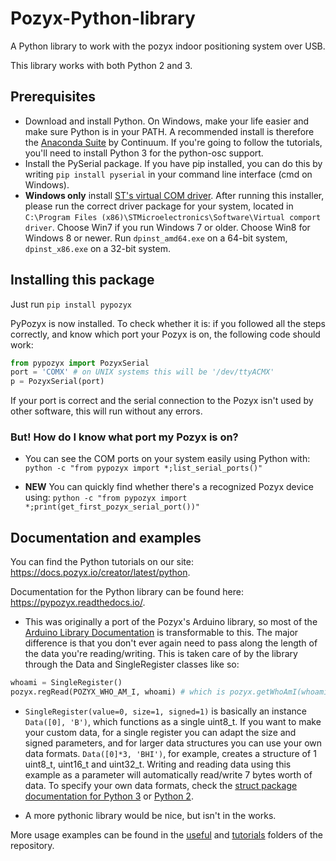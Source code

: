 # Pozyx-Python-library
A Python library to work with the pozyx indoor positioning system over USB.

This library works with both Python 2 and 3.

## Prerequisites
* Download and install Python. On Windows, make your life easier and make sure Python is in your PATH. A recommended install is therefore the [Anaconda Suite](https://www.anaconda.com/download/) by Continuum. If you're going to follow the tutorials, you'll need to install Python 3 for the python-osc support.
* Install the PySerial package. If you have pip installed, you can do this by writing `pip install pyserial` in your command line interface (cmd on Windows).
* **Windows only** install [ST's virtual COM driver](http://www.st.com/content/st_com/en/products/development-tools/software-development-tools/stm32-software-development-tools/stm32-utilities/stsw-stm32102.html). After running this installer, please run the correct driver package for your system, located in `C:\Program Files (x86)\STMicroelectronics\Software\Virtual comport driver`. Choose Win7 if you run Windows 7 or older. Choose Win8 for Windows 8 or newer. Run `dpinst_amd64.exe` on a 64-bit system, `dpinst_x86.exe` on a 32-bit system.

## Installing this package
Just run `pip install pypozyx`

PyPozyx is now installed. To check whether it is: if you followed all the steps correctly, and know which port your Pozyx is on, the following code should work:

```python
from pypozyx import PozyxSerial
port = 'COMX' # on UNIX systems this will be '/dev/ttyACMX'
p = PozyxSerial(port)
```

If your port is correct and the serial connection to the Pozyx isn't used by other software, this will run without any errors.

### But! How do I know what port my Pozyx is on?
* You can see the COM ports on your system easily using Python with: `python -c "from pypozyx import *;list_serial_ports()"`

* **NEW** You can quickly find whether there's a recognized Pozyx device using: `python -c "from pypozyx import *;print(get_first_pozyx_serial_port())"`

## Documentation and examples
You can find the Python tutorials on our site: https://docs.pozyx.io/creator/latest/python.

Documentation for the Python library can be found here: https://pypozyx.readthedocs.io/.

* This was originally a port of the Pozyx's Arduino library, so most of the [Arduino Library Documentation](https://ardupozyx.readthedocs.io/en/latest/) is transformable to this. The major difference is that you don't ever again need to pass along the length of the data you're reading/writing. This is taken care of by the library through the Data and SingleRegister classes like so:

```python
whoami = SingleRegister()
pozyx.regRead(POZYX_WHO_AM_I, whoami) # which is pozyx.getWhoAmI(whoami)
```
* `SingleRegister(value=0, size=1, signed=1)` is basically an instance `Data([0], 'B')`, which functions as a single uint8_t. If you want to make your custom data, for a single register you can adapt the size and signed parameters, and for larger data structures you can use your own data formats. `Data([0]*3, 'BHI')`, for example, creates a structure of 1 uint8_t, uint16_t and uint32_t. Writing and reading data using this example as a parameter will automatically read/write 7 bytes worth of data. To specify your own data formats, check the [struct package documentation for Python 3](https://docs.python.org/3.5/library/struct.html#format-characters) or [Python 2](https://docs.python.org/2/library/struct.html).

* A more pythonic library would be nice, but isn't in the works.


More usage examples can be found in the [useful](https://github.com/pozyxLabs/Pozyx-Python-library/tree/master/useful) and [tutorials](https://github.com/pozyxLabs/Pozyx-Python-library/tree/master/tutorials) folders of the repository.
